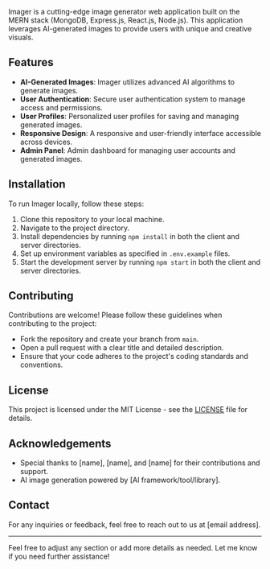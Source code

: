 Imager is a cutting-edge image generator web application built on the MERN stack (MongoDB, Express.js, React.js, Node.js). This application leverages AI-generated images to provide users with unique and creative visuals.

## Features

- **AI-Generated Images**: Imager utilizes advanced AI algorithms to generate images.
- **User Authentication**: Secure user authentication system to manage access and permissions.
- **User Profiles**: Personalized user profiles for saving and managing generated images.
- **Responsive Design**: A responsive and user-friendly interface accessible across devices.
- **Admin Panel**: Admin dashboard for managing user accounts and generated images.

## Installation

To run Imager locally, follow these steps:

1. Clone this repository to your local machine.
2. Navigate to the project directory.
3. Install dependencies by running `npm install` in both the client and server directories.
4. Set up environment variables as specified in `.env.example` files.
5. Start the development server by running `npm start` in both the client and server directories.

## Contributing

Contributions are welcome! Please follow these guidelines when contributing to the project:

- Fork the repository and create your branch from `main`.
- Open a pull request with a clear title and detailed description.
- Ensure that your code adheres to the project's coding standards and conventions.

## License

This project is licensed under the MIT License - see the [LICENSE](LICENSE) file for details.

## Acknowledgements

- Special thanks to [name], [name], and [name] for their contributions and support.
- AI image generation powered by [AI framework/tool/library].

## Contact

For any inquiries or feedback, feel free to reach out to us at [email address].

---

Feel free to adjust any section or add more details as needed. Let me know if you need further assistance!